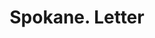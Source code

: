 ---
doi: 10.7916/D80Z8FGC
date_other: '1890'
date_other_textual: 1890-1899
form: correspondence
genre:
- Letters (correspondence)
name:
- Spokane
object_in_context_url: https://biggert.cul.columbia.edu/items/view/ave_biggert_01599
subject_hierarchical_geographic:
- Spokane, Washington, United States
subject_name:
- Spokane
title: Spokane. Letter
sort_title: Spokane. Letter
call_number: ave_biggert_01599
coordinates:
- 47.65888888888889,-117.42500000000001
pid: ave_biggert_01599
identifiers: ave_biggert_01599
thumbnail: https://derivativo-3.library.columbia.edu/iiif/2/ldpd:343907/full/!256,256/0/native.jpg
permalink: "/biggert/ave_biggert_01599/"
layout: iiif-image-page
---
